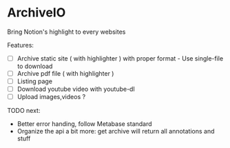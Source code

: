 # ArchiveIO
Bring Notion's highlight to every websites

Features:
- [ ] Archive static site ( with highlighter ) with proper format - Use single-file to download
- [ ] Archive pdf file    ( with highlighter )
- [ ] Listing page
- [ ] Download youtube video with youtube-dl
- [ ] Upload images,videos ?

TODO next:
- Better error handing, follow Metabase standard
- Organize the api a bit more: get archive will return all annotations and stuff
